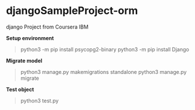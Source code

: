 # djangoSampleProject-orm
django Project from Coursera IBM


**Setup environment**
> python3 -m pip install psycopg2-binary
> python3 -m pip install Django

**Migrate model**
> python3 manage.py makemigrations standalone
> python3 manage.py migrate

**Test object**
> python3 test.py
